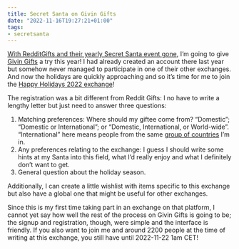 ```yaml
---
title: Secret Santa on Givin Gifts
date: "2022-11-16T19:27:21+01:00"
tags:
- secretsanta
---
```


[With RedditGifts and their yearly Secret Santa event gone](https://zerokspot.com/weblog/2021/11/29/one-last-redditgifts-secret-santa/), I’m going to give [Givin Gifts](https://givin.gifts) a try this year! I had already created an account there last year but somehow never managed to participate in one of their other exchanges. And now the holidays are quickly approaching and so it’s time for me to join the [Happy Holidays 2022 exchange](https://givin.gifts/exchange/happy-holidays-2022)!

The registration was a bit different from Reddit Gifts: I no have to write a lengthy letter but just need to answer three questions:

1. Matching preferences: Where should my giftee come from? “Domestic”; “Domestic or International”; or “Domestic, International, or World-wide”. “International” here means people from the same [group of countries](https://givin.gifts/logistics/groups) I’m in.
2. Any preferences relating to the exchange: I guess I should write some hints at my Santa into this field, what I’d really enjoy and what I definitely don’t want to get.
3. General question about the holiday season.

Additionally, I can create a little wishlist with items specific to this exchange but also have a global one that might be useful for other exchanges.

Since this is my first time taking part in an exchange on that platform, I cannot yet say how well the rest of the process on Givin Gifts is going to be; the signup and registration, though, were simple and the interface is friendly. If you also want to join me and around 2200 people at the time of writing at this exchange, you still have until 2022-11-22 1am CET!
